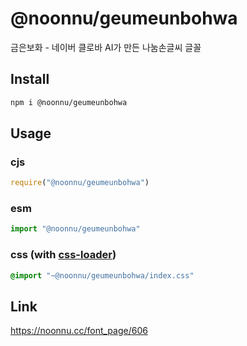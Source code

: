 # @noonnu/geumeunbohwa
금은보화 - 네이버 클로바 AI가 만든 나눔손글씨 글꼴

## Install
```sh
npm i @noonnu/geumeunbohwa
```
## Usage
### cjs
```js
require("@noonnu/geumeunbohwa")
```
### esm
```js
import "@noonnu/geumeunbohwa"
```
### css (with [css-loader](https://github.com/webpack-contrib/css-loader))
```css
@import "~@noonnu/geumeunbohwa/index.css"
```

## Link
https://noonnu.cc/font_page/606
